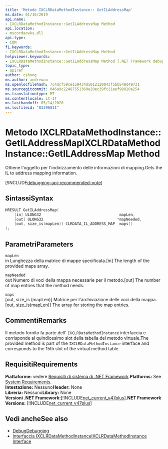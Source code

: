 ```yaml
---
title: 'Metodo IXCLRDataMethodInstance:: GetILAddressMap'
ms.date: 01/16/2019
api.name:
- IXCLRDataMethodInstance::GetILAddressMap Method
api.location:
- mscordacwks.dll
api.type:
- COM
f1.keywords:
- IXCLRDataMethodInstance::GetILAddressMap Method
helpviewer.keywords:
- IXCLRDataMethodInstance::GetILAddressMap Method [.NET Framework debugging]
topic_type:
- apiref
author: cshung
ms.author: andrewau
ms.openlocfilehash: 7c4dcf59ce159434d5012120043f5bb548d49731
ms.sourcegitcommit: 046a9c22487551360e20ec39fc21eef99820a254
ms.translationtype: MT
ms.contentlocale: it-IT
ms.lasthandoff: 05/14/2020
ms.locfileid: "83396811"
---
```

# <a name="ixclrdatamethodinstancegetiladdressmap-method"></a><span data-ttu-id="17d62-102">Metodo IXCLRDataMethodInstance:: GetILAddressMap</span><span class="sxs-lookup"><span data-stu-id="17d62-102">IXCLRDataMethodInstance::GetILAddressMap Method</span></span>

<span data-ttu-id="17d62-103">Ottiene l'oggetto per l'indirizzamento delle informazioni di mapping.</span><span class="sxs-lookup"><span data-stu-id="17d62-103">Gets the IL to address mapping information.</span></span>

[!INCLUDE[debugging-api-recommended-note](../../../../includes/debugging-api-recommended-note.md)]

## <a name="syntax"></a><span data-ttu-id="17d62-104">Sintassi</span><span class="sxs-lookup"><span data-stu-id="17d62-104">Syntax</span></span>

```cpp
HRESULT GetILAddressMap(
    [in] ULONG32                                   mapLen,
    [out] ULONG32                                 *mapNeeded,
    [out, size_is(mapLen)] CLRDATA_IL_ADDRESS_MAP  maps[]
);
```

## <a name="parameters"></a><span data-ttu-id="17d62-105">Parametri</span><span class="sxs-lookup"><span data-stu-id="17d62-105">Parameters</span></span>

`mapLen`\
<span data-ttu-id="17d62-106">in Lunghezza della matrice di mappe specificata.</span><span class="sxs-lookup"><span data-stu-id="17d62-106">[in] The length of the provided maps array.</span></span>

`mapNeeded`\
<span data-ttu-id="17d62-107">out Numero di voci della mappa necessarie per il metodo.</span><span class="sxs-lookup"><span data-stu-id="17d62-107">[out] The number of map entries that the method needs.</span></span>

`maps`\
<span data-ttu-id="17d62-108">[out, size_is (mapLen)] Matrice per l'archiviazione delle voci della mappa.</span><span class="sxs-lookup"><span data-stu-id="17d62-108">[out, size_is(mapLen)] The array for storing the map entries.</span></span>

## <a name="remarks"></a><span data-ttu-id="17d62-109">Commenti</span><span class="sxs-lookup"><span data-stu-id="17d62-109">Remarks</span></span>

<span data-ttu-id="17d62-110">Il metodo fornito fa parte dell' `IXCLRDataMethodInstance` interfaccia e corrisponde al quindicesimo slot della tabella del metodo virtuale.</span><span class="sxs-lookup"><span data-stu-id="17d62-110">The provided method is part of the `IXCLRDataMethodInstance` interface and corresponds to the 15th slot of the virtual method table.</span></span>

## <a name="requirements"></a><span data-ttu-id="17d62-111">Requisiti</span><span class="sxs-lookup"><span data-stu-id="17d62-111">Requirements</span></span>

<span data-ttu-id="17d62-112">**Piattaforme:** vedere [Requisiti di sistema di .NET Framework](../../../../docs/framework/get-started/system-requirements.md).</span><span class="sxs-lookup"><span data-stu-id="17d62-112">**Platforms:** See [System Requirements](../../../../docs/framework/get-started/system-requirements.md).</span></span>  
<span data-ttu-id="17d62-113">**Intestazione:** Nessuno</span><span class="sxs-lookup"><span data-stu-id="17d62-113">**Header:** None</span></span>  
<span data-ttu-id="17d62-114">**Libreria:** Nessuno</span><span class="sxs-lookup"><span data-stu-id="17d62-114">**Library:** None</span></span>  
<span data-ttu-id="17d62-115">**Versioni .NET Framework:**[!INCLUDE[net_current_v47plus](../../../../includes/net-current-v47plus.md)]</span><span class="sxs-lookup"><span data-stu-id="17d62-115">**.NET Framework Versions:** [!INCLUDE[net_current_v47plus](../../../../includes/net-current-v47plus.md)]</span></span>  

## <a name="see-also"></a><span data-ttu-id="17d62-116">Vedi anche</span><span class="sxs-lookup"><span data-stu-id="17d62-116">See also</span></span>

- [<span data-ttu-id="17d62-117">Debug</span><span class="sxs-lookup"><span data-stu-id="17d62-117">Debugging</span></span>](index.md)
- [<span data-ttu-id="17d62-118">Interfaccia IXCLRDataMethodInstance</span><span class="sxs-lookup"><span data-stu-id="17d62-118">IXCLRDataMethodInstance Interface</span></span>](ixclrdatamethodinstance-interface.md)
